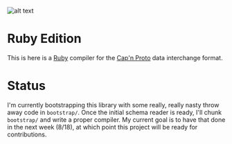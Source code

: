 ![alt text][logo]

# Ruby Edition

This is here is a [Ruby][ruby] compiler for the [Cap'n Proto]() data interchange format.

# Status

I'm currently bootstrapping this library with some really, really nasty
throw away code in `bootstrap/`. Once the initial schema reader is
ready, I'll chunk `bootstrap/` and write a proper compiler. My current
goal is to have that done in the next week (8/18), at which point
this project will be ready for contributions.

[logo]: https://raw.github.com/cstrahan/capnp-ruby/master/media/captain_proto_small.png "Cap'n Proto"
[ruby]: http://www.ruby-lang.org/ "Ruby"
[capnp]: http://kentonv.github.io/capnproto/ "Cap'n Proto"
